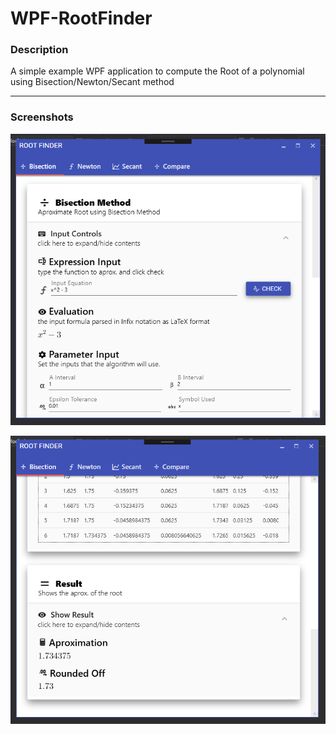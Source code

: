 # WPF-RootFinder
### Description

A simple example WPF application to compute the Root of a polynomial using Bisection/Newton/Secant method

------

### Screenshots

![Screenshot 1](images/screenshot1.PNG)

![Screenshot 1](images/screenshot2.PNG)